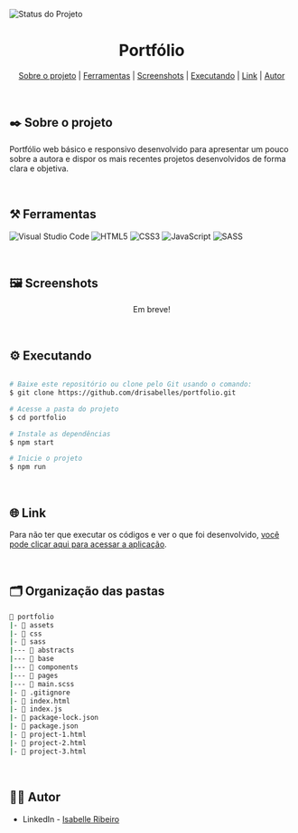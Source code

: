 ![Status do Projeto](https://img.shields.io/badge/STATUS-EM_DESENVOLVIMENTO-orange?style=none)

<div align="center">

# Portfólio

</div>

<div align="center">

[Sobre o projeto](#project) | [Ferramentas](#tools) | [Screenshots](#screenshots) | [Executando](#running) | [Link](#link) | [Autor](#autor)

</br>

</div>

## ✒️ Sobre o projeto <a name="project"></a>

Portfólio web básico e responsivo desenvolvido para apresentar um pouco sobre a autora e dispor os mais recentes projetos desenvolvidos de forma clara e objetiva.

</br>

## ⚒️ Ferramentas <a name="tools"></a>

![Visual Studio Code](https://img.shields.io/badge/Visual%20Studio%20Code-e4d2e4.svg?style=for-the-badge&logo=visual-studio-code&logoColor=black)
![HTML5](https://img.shields.io/badge/html5-e4d2e4.svg?style=for-the-badge&logo=html5&logoColor=black)
![CSS3](https://img.shields.io/badge/css3-e4d2e4.svg?style=for-the-badge&logo=css3&logoColor=black)
![JavaScript](https://img.shields.io/badge/javascript-e4d2e4.svg?style=for-the-badge&logo=javascript&logoColor=black)
![SASS](https://img.shields.io/badge/SASS-e4d2e4.svg?style=for-the-badge&logo=SASS&logoColor=black)

<br />

## 🖼️ Screenshots <a name="screenshots"></a>

<div align="center">

Em breve!

</div>

</br>

## ⚙️ Executando <a name="running"></a>

```bash

# Baixe este repositório ou clone pelo Git usando o comando:
$ git clone https://github.com/drisabelles/portfolio.git

# Acesse a pasta do projeto
$ cd portfolio

# Instale as dependências
$ npm start

# Inicie o projeto
$ npm run

```

</br>

## 🌐 Link <a name="link"></a>

Para não ter que executar os códigos e ver o que foi desenvolvido, <a href="https://portfolio-drisabelles.netlify.app/">você pode clicar aqui para acessar a aplicação</a>.

</br>

## 🗂️ Organização das pastas <a name="folders"></a>

```bash
📂 portfolio
|- 📁 assets
|- 📁 css
|- 📁 sass
|--- 📁 abstracts
|--- 📁 base
|--- 📁 components
|--- 📁 pages
|--- 📄 main.scss
|- 📄 .gitignore
|- 📄 index.html
|- 📄 index.js
|- 📄 package-lock.json
|- 📄 package.json
|- 📄 project-1.html
|- 📄 project-2.html
|- 📄 project-3.html
```

</br>

## 👩‍💻 Autor <a name="autor"></a>

- LinkedIn - [Isabelle Ribeiro](https://www.linkedin.com/in/drisabelles/)
